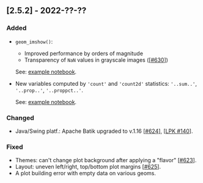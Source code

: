 ## [2.5.2] - 2022-??-??

### Added

- `geom_imshow()`:

    - Improved performance by orders of magnitude
    - Transparency of `NaN` values in grayscale images ([[#630](https://github.com/JetBrains/lets-plot/issues/630)])

  See: [example notebook](https://nbviewer.jupyter.org/github/JetBrains/lets-plot/blob/master/docs/f-22e/image_nan_values.ipynb).


- New variables computed by `'count'` and `'count2d'` statistics: `'..sum..'`, `'..prop..'`, `'..proppct..'`.

  See: [example notebook](https://nbviewer.jupyter.org/github/JetBrains/lets-plot/blob/master/docs/f-22e/stat_count(2d)_vars.ipynb).


### Changed
        
- Java/Swing platf.: Apache Batik upgraded to v.1.16 [[#624](https://github.com/JetBrains/lets-plot/issues/624)], [[LPK #140](https://github.com/JetBrains/lets-plot-kotlin/issues/140)].

### Fixed

- Themes: can't change plot background after applying a "flavor" [[#623](https://github.com/JetBrains/lets-plot/issues/623)].
- Layout: uneven left/right, top/bottom plot margins [[#625](https://github.com/JetBrains/lets-plot/issues/625)].
- A plot building error with empty data on various geoms.